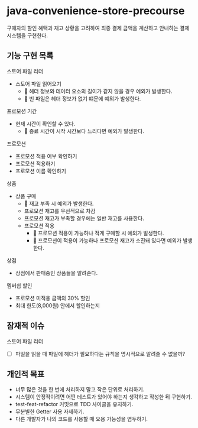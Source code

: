 # java-convenience-store-precourse
구매자의 할인 혜택과 재고 상황을 고려하여 최종 결제 금액을 계산하고 안내하는 결제 시스템을 구현한다.

## 기능 구현 목록

스토어 파일 리더
- 스토어 파일 읽어오기
  - 🚩 헤더 정보와 데이터 요소의 길이가 같지 않을 경우 예외가 발생한다.
  - 🚩 빈 파일은 헤더 정보가 없기 떄문에 예외가 발생한다.

프로모션 기간
- 현재 시간이 확인할 수 있다.
  - 🚩 종료 시간이 시작 시간보다 느리다면 예외가 발생한다.
  
프로모션
- 프로모션 적용 여부 확인하기
- 프로모션 적용하기
- 프로모션 이름 확인하기

상품
- 상품 구매
  - 🚩 재고 부족 시 예외가 발생한다.
  - 프로모션 재고를 우선적으로 차감
  - 프로모션 재고가 부족할 경우에는 일반 재고를 사용한다.
  - 프로모션 적용
    - 🚩 프로모션 적용이 가능하나 적게 구매할 시 예외가 발생한다.
    - 🚩 프로모션이 적용이 가능하나 프로모션 재고가 소진돼 있다면 예외가 발생한다.

상점
- 상점에서 판매중인 상품들을 알려준다.

멤버쉽 할인
  - 프로모션 미적용 금액의 30% 할인
  - 최대 한도(8,000원) 안에서 할인하는지

## 잠재적 이슈

스토어 파일 리더
- [ ] 파일을 읽을 때 파일에 헤더가 필요하다는 규칙을 명시적으로 알려줄 수 없을까?

## 개인적 목표
* 너무 많은 것을 한 번에 처리하지 말고 작은 단위로 처리하기.
* 시스템이 안정적이려면 어떤 테스트가 있어야 하는지 생각하고 작성한 뒤 구현하기.
* test-feat-refactor 커밋으로 TDD 사이클을 유지하기.
* 무분별한 Getter 사용 자제하기.
* 다른 개발자가 나의 코드를 사용할 때 오용 가능성을 염두하기.